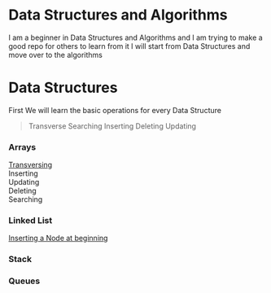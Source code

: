 # Data Structures and Algorithms
I am a beginner in Data Structures and Algorithms and I am trying to make a good repo for others to learn from it 
I will start from Data Structures and move over to the algorithms
# Data Structures
First We will learn the basic operations for every Data Structure
> Transverse Searching Inserting Deleting Updating
### Arrays
[Transversing](/arrays/transverse.cpp)<br/>
Inserting<br/>
Updating<br/>
Deleting<br/>
Searching<br/>
### Linked List
[Inserting a Node at beginning](linked_list/inserting_in_beginning.c)<br/>
### Stack
### Queues



